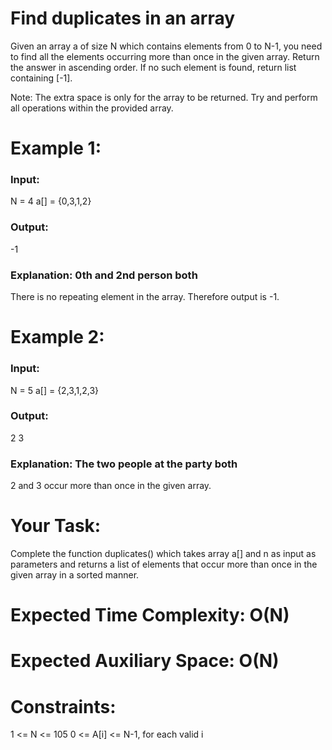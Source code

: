 # Find duplicates in an array

Given an array a of size N which contains elements from 0 to N-1, you need to find all the elements occurring more than once in the given array. Return the answer in ascending order. If no such element is found, return list containing [-1]. 

Note: The extra space is only for the array to be returned. Try and perform all operations within the provided array. 


# Example 1:

### Input:

N = 4
a[] = {0,3,1,2}

### Output: 

-1

### Explanation: 0th and 2nd person both

There is no repeating element in the array. Therefore output is -1.

# Example 2:

### Input:

N = 5
a[] = {2,3,1,2,3}

### Output: 

2 3

### Explanation: The two people at the party both

2 and 3 occur more than once in the given array.

# Your Task:

Complete the function duplicates() which takes array a[] and n as input as parameters and returns a list of elements that occur more than once in the given array in a sorted manner. 

# Expected Time Complexity: O(N)
# Expected Auxiliary Space: O(N)


# Constraints:

1 <= N <= 105
0 <= A[i] <= N-1, for each valid i

